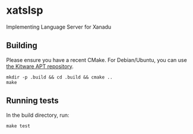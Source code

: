 # xatslsp

Implementing Language Server for Xanadu

## Building

Please ensure you have a recent CMake. For Debian/Ubuntu, you can use
[the Kitware APT repository](https://apt.kitware.com/).

``` shell
mkdir -p .build && cd .build && cmake ..
make
```

## Running tests

In the build directory, run:

``` shell
make test
```
